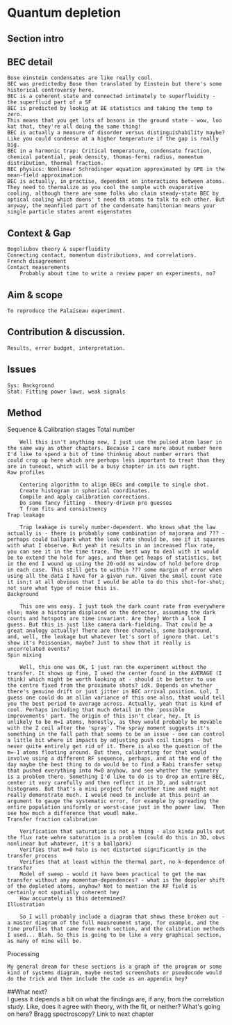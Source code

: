 # Quantum depletion	
## Section intro 	
## BEC detail
	Bose einstein condensates are like really cool. 
	BEC was predictedby Bose then translated by Einstein but there's some historical controversy here.
	BEC is a coherent state and connected intimately to superfluidity - the superfluid part of a SF 
	BEC is predicted by lookig at BE statistics and taking the temp to zero.
	This means that you get lots of bosons in the ground state - wow, loo kat that, they're all doing the same thing!
	BEC is actually a measure of disorder versus distinguishability maybe? Like you could condense at a higher temperature if the gap is really big.
	BEC in a harmonic trap: Critical temperature, condensate fraction, chemical potential, peak density, thomas-fermi radius, momentum distribution, thermal fraction.
	BEC physics: Nonlinear Schrodinger equation approximated by GPE in the mean-field approximation
	BEC is actually, in practise, dependent on interactions between atoms. They need to thermalize as you cool the sample with evaporative cooling, although there are some folks who claim steady-state BEC by optical cooling which doens' t need th atoms to talk to ech other. But anyway, the meanfiled part of the condensate hamiltonian means your single particle states arent eigenstates
## Context & Gap	
	Bogoliubov theory & superfluidity
	Connecting contact, momentum distributions, and correlations.
	French disagreement
	Contact measurements
		Probably about time to write a review paper on experiments, no?
## Aim & scope	
	To reproduce the Palaiseau experiment.
## Contribution	& discussion.
	Results, error budget, interpretation.
## Issues	
	Sys: Background
	Stat: Fitting power laws, weak signals
## Method	
Sequence & Calibration stages
	Total number 

		Well this isn't anything new, I just use the pulsed atom laser in the same way as other chapters. Because I care more about number here I'd like to spend a bit of time thinknig about number errors that could crop up here which are perhaps less important to treat than they are in tuneout, which will be a busy chapter in its own right. 
	Raw profiles

		Centering algorithm to align BECs and compile to single shot.
		Create histogram in spherical coordinates.
		Compile and apply calibration corrections. 
		Do some fancy fitting - theory-driven pre guesses
		T from fits and consistnency 
	Trap leakage

		Trap leakage is surely number-dependent. Who knows what the law actually is - there is probably some combination of majorana and ??? - perhaps could ballpark what the leak rate should be, see if it squares with what I observe. But yeah it results in an increased flux rate, you can see it in the time trace. The best way to deal with it would be to extend the hold for ages, and then get heaps of statistics, but in the end I wound up using the 20-odd ms window of hold before drop in each case. This still gets to within ??? some margin of error when using all the data I have for a given run. Given the small count rate it isn;t at all obvious that I would be able to do this shot-for-shot; not sure what type of noise this is. 
	Background

		This one was easy. I just took the dark count rate from everywhere else; make a histogram displaced on the detector, assuming the dark counts and hotspots are time invariant. Are they? Worth a look I guess. But this is just like camera dark-fielding. That could be a great analogy actually! There are three channels, some background, and, well, the leakage but whatever let's sort of ignore that. Let's show it's Poissonian, maybe? Just to show that it really is uncorrelated events?
	Spin mixing

		Well, this one was OK, I just ran the experiment without the transfer. It shows up fine, I used the center found in the AVERAGE (I think) which might be worth looking at - should it be better to use the centre fixed from the proximate shots? idk. Depends on whether there's genuine drift or just jitter in BEC arrival position. Lol, I guess one could do an allan variance of this one also, that would tell you the best period to average across. Actually, yeah that is kind of cool. Perhaps including that much detail in the 'possible improvements' part. The origin of this isn't clear, hey. It is unlikely to be m=1 atoms, honestly, as they would probably be movable with the Z coil after the 'spray'. The spray moment suggests it's something in the fall path that seems to be an issue - one can control a little bit where it impacts by adjusting push coil timigns - but never quite entirely get rid of it. There is also the question of the m=-1 atoms floating around. But then, calibrating for that would involve using a different RF sequence, perhaps, and at the end of the day maybe the best thing to do would be to find a Rabi transfer setup that pushed everything into M=0 anyhow, and see whether the symmetry is a problem there. Something I'd like to do is to drop an entire BEC, center it very carefully and then reflect it in 3D, and subtract histograms. But that's a mini project for another time and might not really demonstrate much. I would need to include at this point an argument to gauge the systematic error, for example by spreading the entire population uniformly or worst-case just in the power law.  Then see how much a difference that woudl make.
	Transfer fraction calibration

		Verification that saturation is not a thing - also kinda pulls out the flux rate wehre saturation is a problem (could do this in 3D, obvs nonlinear but whatever, it's a ballpark)
		Verifies that m=0 halo is not distorted significantly in the transfer process
		Verifies that at least within the thermal part, no k-dependence of transfer
		Model of sweep - would it have been practical to get the max transfer without any momentum-dependences? - what is the doppler shift of the depleted atoms, anyhow? Not to mention the RF field is certainly not spatially coherent hey
		How accurately is this determined? 
	Illustration

		So I will probably include a diagram that shows these broken out - a master diagram of the full measreument stage, for example, and the time profiles that came from each section, and the calibration methods I used... Blah. So this is going to be like a very graphical section, as many of mine will be. 
Processing

	My general dream for these sections is a graph of the program or some kind of systems diagram, maybe nested screenshots or pseudocode would do the trick and then include the code as an appendix hey?

##What next?	
	I guess it depends a bit on what the findings are, if any, from the correlation study. Like, does it agree with theory, with the fit, or neither? What's going on here?
	Bragg spectroscopy?
Link to next chapter